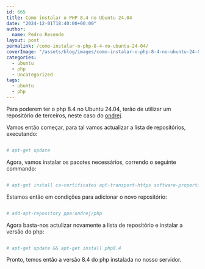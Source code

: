 ```yaml
---
id: 665
title: Como instalar o PHP 8.4 no Ubuntu 24.04
date: "2024-12-01T18:40:00+00:00"
author:
  name: Pedro Resende
layout: post
permalink: /como-instalar-o-php-8-4-no-ubuntu-24-04/
coverImage: "/assets/blog/images/como-instalar-o-php-8-4-no-ubuntu-24-04/php.png"
categories:
  - ubuntu
  - php
  - Uncategorized
tags:
  - ubuntu
  - php
---
```


Para poderem ter o php 8.4 no Ubuntu 24.04, terão de utilizar um repositório de terceiros, neste caso do <a rel="noreferrer noopener" class="underline"  href="https://launchpad.net/~ondrej/+archive/ubuntu/php" target="_blank">ondrej</a>.

Vamos então começar, para tal vamos actualizar a lista de repositórios, executando:

```bash

# apt-get update

```

Agora, vamos instalar os pacotes necessários, correndo o seguinte commando:

```bash

# apt-get install ca-certificates apt-transport-https software-properties-common
```

Estamos então em condições para adicionar o novo repositório:

```bash

# add-apt-repository ppa:ondrej/php
```

Agora basta-nos actulizar novamente a lista de repositório e instalar a versão do php:

```bash

# apt-get update && apt-get install php8.4
```

Pronto, temos então a versão 8.4 do php instalada no nosso servidor.
